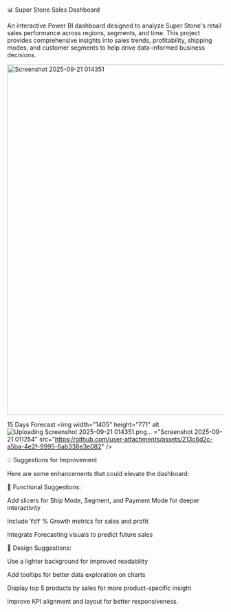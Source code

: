 📊 Super Stone Sales Dashboard

An interactive Power BI dashboard designed to analyze Super Stone's retail sales performance across regions, segments, and time. This project provides comprehensive insights into sales trends, profitability, shipping modes, and customer segments to help drive data-informed business decisions.

<img width="1442" height="812" alt="Screenshot 2025-09-21 014351" src="https://github.com/user-attachments/assets/c42112c3-c362-4358-9608-8be448929841" />


15 Days Forecast 
<img width="1405" height="771" alt![Uploading Screenshot 2025-09-21 014351.png…]()
="Screenshot 2025-09-21 011254" src="https://github.com/user-attachments/assets/213c6d2c-a5ba-4e2f-9995-6ab338e3e082" />

💡 Suggestions for Improvement

Here are some enhancements that could elevate the dashboard:

📌 Functional Suggestions:

Add slicers for Ship Mode, Segment, and Payment Mode for deeper interactivity

Include YoY % Growth metrics for sales and profit

Integrate Forecasting visuals to predict future sales

🎨 Design Suggestions:

Use a lighter background for improved readability

Add tooltips for better data exploration on charts

Display top 5 products by sales for more product-specific insight

Improve KPI alignment and layout for better responsiveness.
